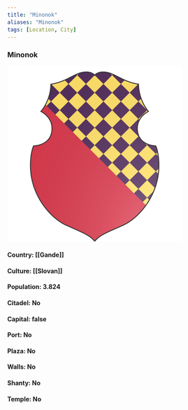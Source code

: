 ```yaml
---
title: "Minonok"
aliases: "Minonok"
tags: [Location, City]
---
```

### Minonok
![](attachment/c773b841a1577a668f0e0a450aa8a934.svg)

#### Country: [[Gande]]

#### Culture: [[Slovan]]

#### Population: 3.824

#### Citadel: No

#### Capital: false

#### Port: No

#### Plaza: No

#### Walls: No

#### Shanty: No

#### Temple: No

